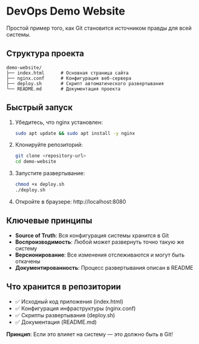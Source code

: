# DevOps Demo Website

Простой пример того, как Git становится источником правды для всей системы.

## Структура проекта

```
demo-website/
├── index.html      # Основная страница сайта
├── nginx.conf      # Конфигурация веб-сервера
├── deploy.sh       # Скрипт автоматического развертывания
└── README.md       # Документация проекта
```

## Быстрый запуск

1. Убедитесь, что nginx установлен:
   ```bash
   sudo apt update && sudo apt install -y nginx
   ```

2. Клонируйте репозиторий:
   ```bash
   git clone <repository-url>
   cd demo-website
   ```

3. Запустите развертывание:
   ```bash
   chmod +x deploy.sh
   ./deploy.sh
   ```

4. Откройте в браузере: http://localhost:8080

## Ключевые принципы

- **Source of Truth**: Вся конфигурация системы хранится в Git
- **Воспроизводимость**: Любой может развернуть точно такую же систему
- **Версионирование**: Все изменения отслеживаются и могут быть откачены
- **Документированность**: Процесс развертывания описан в README

## Что хранится в репозитории

- ✅ Исходный код приложения (index.html)
- ✅ Конфигурация инфраструктуры (nginx.conf)
- ✅ Скрипты развертывания (deploy.sh)
- ✅ Документация (README.md)

**Принцип**: Если это влияет на систему — это должно быть в Git!